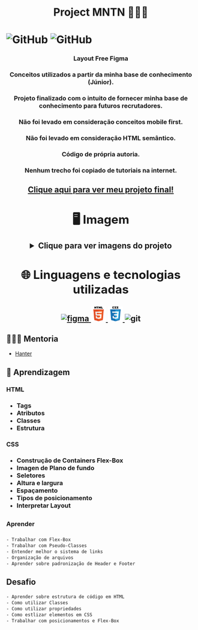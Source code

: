 <h1 align="center">Project MNTN&nbsp🧗🏽‍♂️<h1/>

 <img alt="GitHub" src="https://img.shields.io/badge/license-MIT-green">
 <img alt="GitHub" src="https://img.shields.io/badge/jveiiga-project%20MNTN-moss">
 
<h3 align="center">Layout Free Figma<h3/> 
<h3 align="center">Conceitos utilizados a partir da minha base de conhecimento (Júnior).<h3/>
<h3 align="center">Projeto finalizado com o intuito de fornecer minha base de conhecimento para futuros recrutadores.<h3/>
<h3 align="center">Não foi levado em consideração conceitos mobile first.<h3/>
<h3 align="center">Não foi levado em consideração HTML semântico.<h3/>
<h3 align="center">Código de própria autoria.<h3/>
<h3 align="center">Nenhum trecho foi copiado de tutoriais na internet.<h3/>

<h2 align="center"><a href="https://jveiiga.github.io/project-MNTN/" alt="MNTN" target="_blank">Clique aqui para ver meu projeto final!<a/><h2> 
  
## 🖥  Imagem
  
<details>  
<summary>Clique para ver imagens do projeto</summary>  
 
![_Users_jefersonveiga_Documents_new-project_project-MNTN_index html (1)](https://user-images.githubusercontent.com/57195630/126806012-36faf257-c109-4bf8-bcb6-ecff09444c68.png)
  
</details>


## 🌐 Linguagens e tecnologias utilizadas
<a href="https://www.figma.com/file/4cCIOASLzUQWUBP7jsVrN7/MNTN---Landing-Page-(Community)?node-id=0%3A1"> <img src="https://www.vectorlogo.zone/logos/figma/figma-icon.svg" alt="figma" width="40" height="40" target="_blank"/> </a>
<a href="https://github.com/jveiiga/project-MNTN/blob/main/index.html"> <img src="https://raw.githubusercontent.com/devicons/devicon/master/icons/html5/html5-original-wordmark.svg"  alt="html5" width="40" height="40" target="_blank"/> <a/> 
<a href="https://github.com/jveiiga/project-MNTN/blob/main/style-section-one.css"> <img src="https://raw.githubusercontent.com/devicons/devicon/master/icons/css3/css3-original-wordmark.svg" alt="css3" width="40" height="40" target="_blank"/> </a> 
<img src="https://www.vectorlogo.zone/logos/git-scm/git-scm-icon.svg" alt="git" width="40" height="40"/> 

## 👨🏻‍🏫 Mentoria

- <a href="https://github.com/hanters">Hanter<a/>
  
## 🌱 Aprendizagem
  
<h3>HTML<h3/>
  
  - Tags
  - Atributos 
  - Classes
  - Estrutura 
  
<h3>CSS<h3/>

   - Construção de Containers Flex-Box
   - Imagen de Plano de fundo  
   - Seletores
   - Altura e largura 
   - Espaçamento
   - Tipos de posicionamento 
   - Interpretar Layout
  
 ## <h3>Aprender<h3/>
    - Trabalhar com Flex-Box
    - Trabalhar com Pseudo-Classes
    - Entender melhor o sistema de links
    - Organização de arquivos
    - Aprender sobre padronização de Header e Footer
    
 ## Desafio
    - Aprender sobre estrutura de código em HTML
    - Como utilizar Classes 
    - Como utilizar propriedades 
    - Como estlizar elementos em CSS
    - Trabalhar com posicionamentos e Flex-Box


 
